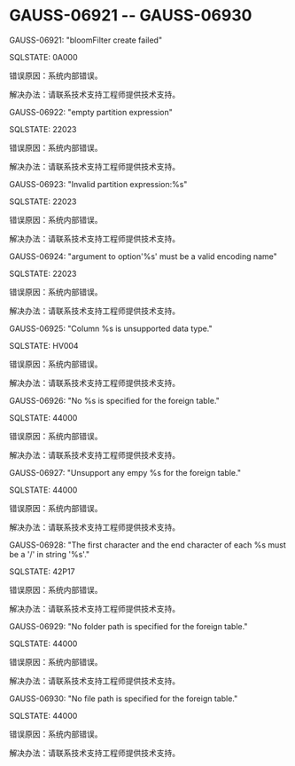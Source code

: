 # GAUSS-06921 -- GAUSS-06930

GAUSS-06921: "bloomFilter create failed"

SQLSTATE: 0A000

错误原因：系统内部错误。

解决办法：请联系技术支持工程师提供技术支持。

GAUSS-06922: "empty partition expression"

SQLSTATE: 22023

错误原因：系统内部错误。

解决办法：请联系技术支持工程师提供技术支持。

GAUSS-06923: "Invalid partition expression:%s"

SQLSTATE: 22023

错误原因：系统内部错误。

解决办法：请联系技术支持工程师提供技术支持。

GAUSS-06924: "argument to option'%s' must be a valid encoding name"

SQLSTATE: 22023

错误原因：系统内部错误。

解决办法：请联系技术支持工程师提供技术支持。

GAUSS-06925: "Column %s is unsupported data type."

SQLSTATE: HV004

错误原因：系统内部错误。

解决办法：请联系技术支持工程师提供技术支持。

GAUSS-06926: "No %s is specified for the foreign table."

SQLSTATE: 44000

错误原因：系统内部错误。

解决办法：请联系技术支持工程师提供技术支持。

GAUSS-06927: "Unsupport any empy %s for the foreign table."

SQLSTATE: 44000

错误原因：系统内部错误。

解决办法：请联系技术支持工程师提供技术支持。

GAUSS-06928: "The first character and the end character of each %s must be a '/' in string '%s'."

SQLSTATE: 42P17

错误原因：系统内部错误。

解决办法：请联系技术支持工程师提供技术支持。

GAUSS-06929: "No folder path is specified for the foreign table."

SQLSTATE: 44000

错误原因：系统内部错误。

解决办法：请联系技术支持工程师提供技术支持。

GAUSS-06930: "No file path is specified for the foreign table."

SQLSTATE: 44000

错误原因：系统内部错误。

解决办法：请联系技术支持工程师提供技术支持。

